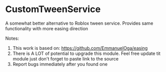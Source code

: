 # CustomTweenService
A somewhat better alternative to Roblox tween service. Provides same functionality with more easing direction

Notes:

1. This work is based on: https://github.com/EmmanuelOga/easing
2. There is A LOT of potential to upgrade this module. Feel free update tit module just don't forget to paste link to the source
3. Report bugs immediately after you found one
